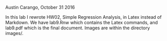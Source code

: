 Austin Carango, October 31 2016

In this lab I rewrote HW02, Simple Regression Analysis, in Latex instead of Markdown. We have lab9.Rnw which contains the Latex commands, and lab9.pdf which is the final document.
Images are within the directory images/.
